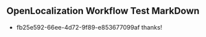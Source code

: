 ## OpenLocalization Workflow Test MarkDown
* fb25e592-66ee-4d72-9f89-e853677099af thanks!

<!--HONumber=Jul16_HO3-->


